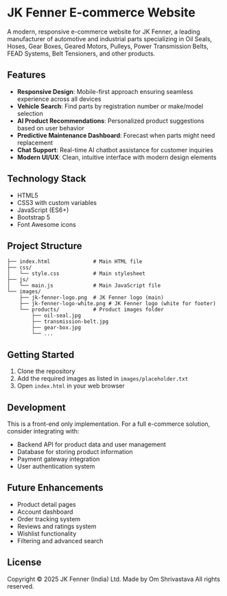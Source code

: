 # JK Fenner E-commerce Website

A modern, responsive e-commerce website for JK Fenner, a leading manufacturer of automotive and industrial parts specializing in Oil Seals, Hoses, Gear Boxes, Geared Motors, Pulleys, Power Transmission Belts, FEAD Systems, Belt Tensioners, and other products.

## Features

- **Responsive Design**: Mobile-first approach ensuring seamless experience across all devices
- **Vehicle Search**: Find parts by registration number or make/model selection
- **AI Product Recommendations**: Personalized product suggestions based on user behavior
- **Predictive Maintenance Dashboard**: Forecast when parts might need replacement
- **Chat Support**: Real-time AI chatbot assistance for customer inquiries
- **Modern UI/UX**: Clean, intuitive interface with modern design elements

## Technology Stack

- HTML5
- CSS3 with custom variables
- JavaScript (ES6+)
- Bootstrap 5
- Font Awesome icons

## Project Structure

```
├── index.html              # Main HTML file
├── css/
│   └── style.css           # Main stylesheet
├── js/
│   └── main.js             # Main JavaScript file
└── images/
    ├── jk-fenner-logo.png  # JK Fenner logo (main)
    ├── jk-fenner-logo-white.png # JK Fenner logo (white for footer)
    └── products/           # Product images folder
        ├── oil-seal.jpg
        ├── transmission-belt.jpg
        ├── gear-box.jpg
        └── ...
```

## Getting Started

1. Clone the repository
2. Add the required images as listed in `images/placeholder.txt`
3. Open `index.html` in your web browser

## Development

This is a front-end only implementation. For a full e-commerce solution, consider integrating with:

- Backend API for product data and user management
- Database for storing product information
- Payment gateway integration
- User authentication system

## Future Enhancements

- Product detail pages
- Account dashboard
- Order tracking system
- Reviews and ratings system
- Wishlist functionality
- Filtering and advanced search

## License

Copyright © 2025 JK Fenner (India) Ltd. Made by Om Shrivastava All rights reserved. 